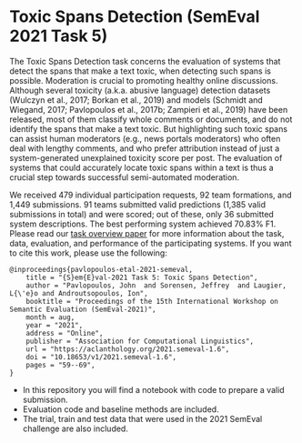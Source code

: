 # Toxic Spans Detection (SemEval 2021 Task 5)

The Toxic Spans Detection task concerns the evaluation of systems that detect the spans that make a text toxic, when detecting such spans is possible. Moderation is crucial to promoting healthy online discussions. Although several toxicity (a.k.a. abusive language) detection datasets (Wulczyn et al., 2017; Borkan et al., 2019) and models (Schmidt and Wiegand, 2017; Pavlopoulos et al., 2017b; Zampieri et al., 2019) have been released, most of them classify whole comments or documents, and do not identify the spans that make a text toxic. But highlighting such toxic spans can assist human moderators (e.g., news portals moderators) who often deal with lengthy comments, and who prefer attribution instead of just a system-generated unexplained toxicity score per post. The evaluation of systems that could accurately locate toxic spans within a text is thus a crucial step towards successful semi-automated moderation.

We received 479 individual participation requests, 92 team formations, and 1,449 submissions. 91 teams submitted valid predictions (1,385 valid submissions in total) and were scored; out of these, only 36 submitted system descriptions. The best performing system achieved 70.83% F1. Please read our [task overview paper](https://aclanthology.org/2021.semeval-1.6.pdf) for more information about the task, data, evaluation, and performance of the participating systems. If you want to cite this work, please use the following:
```
@inproceedings{pavlopoulos-etal-2021-semeval,
    title = "{S}em{E}val-2021 Task 5: Toxic Spans Detection",
    author = "Pavlopoulos, John  and Sorensen, Jeffrey  and Laugier, L{\'e}o and Androutsopoulos, Ion",
    booktitle = "Proceedings of the 15th International Workshop on Semantic Evaluation (SemEval-2021)",
    month = aug,
    year = "2021",
    address = "Online",
    publisher = "Association for Computational Linguistics",
    url = "https://aclanthology.org/2021.semeval-1.6",
    doi = "10.18653/v1/2021.semeval-1.6",
    pages = "59--69",
}
```
* In this repository you will find a notebook with code to prepare a valid submission.
* Evaluation code and baseline methods are included.
* The trial, train and test data that were used in the 2021 SemEval challenge are also included.
